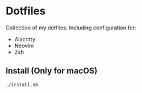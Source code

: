 # Dotfiles

Collection of my dotfiles. Including configuration for:

- Alacritty
- Neovim
- Zsh

## Install (Only for macOS)

```sh
./install.sh
```
